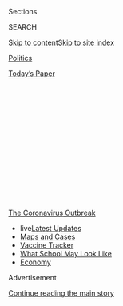 <div id="app">

<div>

<div>

<div>

<div class="NYTAppHideMasthead css-1q2w90k e1suatyy0">

<div class="section css-ui9rw0 e1suatyy2">

<div class="css-eph4ug er09x8g0">

<div class="css-6n7j50">

</div>

<span class="css-1dv1kvn">Sections</span>

<div class="css-10488qs">

<span class="css-1dv1kvn">SEARCH</span>

</div>

[Skip to content](#site-content)[Skip to site
index](#site-index)

</div>

<div id="masthead-section-label" class="css-1wr3we4 eaxe0e00">

[Politics](https://www.nytimes.com/section/politics)

</div>

<div class="css-10698na e1huz5gh0">

</div>

</div>

<div id="masthead-bar-one" class="section hasLinks css-15hmgas e1csuq9d3">

<div class="css-uqyvli e1csuq9d0">

</div>

<div class="css-1uqjmks e1csuq9d1">

</div>

<div class="css-9e9ivx">

[](https://myaccount.nytimes.com/auth/login?response_type=cookie&client_id=vi)

</div>

<div class="css-1bvtpon e1csuq9d2">

[Today’s
Paper](https://www.nytimes.com/section/todayspaper)

</div>

</div>

</div>

</div>

<div data-aria-hidden="false">

<div id="site-content" data-role="main">

<div>

<div class="css-1aor85t" style="opacity:0.000000001;z-index:-1;visibility:hidden">

<div class="css-1hqnpie">

<div class="css-epjblv">

<span class="css-17xtcya">[Politics](/section/politics)</span><span class="css-x15j1o">|</span><span class="css-fwqvlz">‘I
Just Don’t Get It’: Republicans Balk at Funding F.B.I. Building in Virus
Bill</span>

</div>

<div class="css-k008qs">

<div class="css-1iwv8en">

<span class="css-18z7m18"></span>

<div>

</div>

</div>

<span class="css-1n6z4y">https://nyti.ms/2P6atdm</span>

<div class="css-1705lsu">

<div class="css-4xjgmj">

<div class="css-4skfbu" data-role="toolbar" data-aria-label="Social Media Share buttons, Save button, and Comments Panel with current comment count" data-testid="share-tools">

  - 
  - 
  - 
  - 
    
    <div class="css-6n7j50">
    
    </div>

  - 

</div>

</div>

</div>

</div>

</div>

</div>

<div id="NYT_TOP_BANNER_REGION" class="css-13pd83m">

<div>

<div id="styln-prism-menu-1592847958612" class="section interactive-content interactive-size-medium css-1edisqu">

<div class="css-17ih8de interactive-body">

<div id="scroll-container" class="css-1gj85ro">

[<span class="styln-title-wrap"><span class="css-1pje3qr">The
Coronavirus</span><span class="css-1pje3qr">
Outbreak</span></span>](https://www.nytimes.com/news-event/coronavirus?action=click&pgtype=Article&state=default&region=TOP_BANNER&context=storylines_menu)

  - <span class="css-kqxiym" data-emphasize="true">live</span>[Latest
    Updates](https://www.nytimes.com/2020/08/01/world/coronavirus-covid-19.html?action=click&pgtype=Article&state=default&region=TOP_BANNER&context=storylines_menu)
  - [Maps and
    Cases](https://www.nytimes.com/interactive/2020/us/coronavirus-us-cases.html?action=click&pgtype=Article&state=default&region=TOP_BANNER&context=storylines_menu)
  - [Vaccine
    Tracker](https://www.nytimes.com/interactive/2020/science/coronavirus-vaccine-tracker.html?action=click&pgtype=Article&state=default&region=TOP_BANNER&context=storylines_menu)
  - [What School May Look
    Like](https://www.nytimes.com/interactive/2020/07/29/us/schools-reopening-coronavirus.html?action=click&pgtype=Article&state=default&region=TOP_BANNER&context=storylines_menu)
  - [Economy](https://www.nytimes.com/live/2020/07/31/business/stock-market-today-coronavirus?action=click&pgtype=Article&state=default&region=TOP_BANNER&context=storylines_menu)

</div>

</div>

</div>

</div>

</div>

<div id="top-wrapper" class="css-1sy8kpn">

<div id="top-slug" class="css-l9onyx">

Advertisement

</div>

[Continue reading the main
story](#after-top)

<div class="ad top-wrapper" style="text-align:center;height:100%;display:block;min-height:250px">

<div id="top" class="place-ad" data-position="top" data-size-key="top">

</div>

</div>

<div id="after-top">

</div>

</div>

<div>

<div id="sponsor-wrapper" class="css-1hyfx7x">

<div id="sponsor-slug" class="css-19vbshk">

Supported by

</div>

[Continue reading the main
story](#after-sponsor)

<div id="sponsor" class="ad sponsor-wrapper" style="text-align:center;height:100%;display:block">

</div>

<div id="after-sponsor">

</div>

</div>

<div class="css-186x18t">

</div>

<div class="css-ls6wgr ehdk2mb0">

# ‘I Just Don’t Get It’: Republicans Balk at Funding F.B.I. Building in Virus Bill

</div>

Another chapter in President Trump’s quest to shape the future of the J.
Edgar Hoover Building seemed over as Republicans distanced themselves
from the administration’s $1.75 billion demand.

<div class="css-79elbk" data-testid="photoviewer-wrapper">

<div class="css-z3e15g" data-testid="photoviewer-wrapper-hidden">

</div>

<div class="css-1a48zt4 ehw59r15" data-testid="photoviewer-children">

![<span class="css-16f3y1r e13ogyst0" data-aria-hidden="true">The J.
Edgar Hoover building, which houses the F.B.I.’s headquarters, is
located a block away from the Trump International Hotel in
Washington.</span><span class="css-cnj6d5 e1z0qqy90" itemprop="copyrightHolder"><span class="css-1ly73wi e1tej78p0">Credit...</span><span><span>Erin
Schaff/The New York
Times</span></span></span>](https://static01.nyt.com/images/2020/07/28/us/politics/28dc-fbibuilding/merlin_170583513_c37ef2fb-df6d-4722-a4e1-fef9da1ffe8f-articleLarge.jpg?quality=75&auto=webp&disable=upscale)

</div>

</div>

<div class="css-18e8msd">

<div class="css-pdw9fk epjyd6m0">

<div class="css-1txwxcy ey68jwv0" data-aria-hidden="true">

[![Katie
Rogers](https://static01.nyt.com/images/2018/06/12/multimedia/author-katie-rogers/author-katie-rogers-thumbLarge-v2.png
"Katie Rogers")](https://www.nytimes.com/by/katie-rogers)[![Emily
Cochrane](https://static01.nyt.com/images/2018/11/28/multimedia/author-emily-cochrane/author-emily-cochrane-thumbLarge-v3.png
"Emily Cochrane")](https://www.nytimes.com/by/emily-cochrane)

</div>

<div class="css-1baulvz">

By [<span class="css-1baulvz" itemprop="name">Katie
Rogers</span>](https://www.nytimes.com/by/katie-rogers) and
[<span class="css-1baulvz last-byline" itemprop="name">Emily
Cochrane</span>](https://www.nytimes.com/by/emily-cochrane)

</div>

</div>

  - 
    
    <div class="css-ld3wwf e16638kd2">
    
    July 28,
    2020
    
    </div>

  - 
    
    <div class="css-4xjgmj">
    
    <div class="css-d8bdto" data-role="toolbar" data-aria-label="Social Media Share buttons, Save button, and Comments Panel with current comment count" data-testid="share-tools">
    
      - 
      - 
      - 
      - 
        
        <div class="css-6n7j50">
        
        </div>
    
      - 
    
    </div>
    
    </div>

</div>

</div>

<div class="section meteredContent css-1r7ky0e" name="articleBody" itemprop="articleBody">

<div class="css-1fanzo5 StoryBodyCompanionColumn">

<div class="css-53u6y8">

WASHINGTON — Mitch McConnell of Kentucky, the Senate majority leader,
[looked
startled](https://twitter.com/NBCNews/status/1288150687109599232?s=20)
on Monday when first asked why Republicans had agreed to a White House
demand that $1.75 billion for a new F.B.I. building be tucked into their
emergency coronavirus relief bill.

Senator Richard C. Shelby of Alabama, the chairman of the Appropriations
Committee, framed the item as a Trump administration priority, not a
Republican one. Other Republicans were more blunt.

“I don’t know — that makes no sense to me” said Senator Lindsey Graham
of South Carolina, a close ally of President Trump’s. “I’d be fine, OK,
with stripping it out.”

By Tuesday afternoon, another chapter in Mr. Trump’s [long, strange and,
to his critics, ethically
questionable](https://www.nytimes.com/2018/11/02/us/politics/fbi-building-costs.html)
odyssey to personally shape the future of the J. Edgar Hoover Building
seemed headed to a close as Republicans distanced themselves from key
elements of their own coronavirus relief bill.

</div>

</div>

<div class="css-1fanzo5 StoryBodyCompanionColumn">

<div class="css-53u6y8">

Senate leaders went so far as to say they hoped the administration’s bid
to fund the construction of a new F.B.I. building would ultimately be
discarded from a final agreement, with Mr. McConnell backing away from
the idea, calling that provision, along with some others proposed by
Democrats, “non-germane.”

It was the latest evidence of the disarray around attempts by
Republicans to come to a common position as they enter talks with
Democrats on another round of federal aid to deal with the economic
devastation of the pandemic.

And it highlighted how the White House and Republicans have injected
unrelated priorities dear to Mr. Trump into a negotiation that was
already going to be complicated and intense. Republicans are also
pressing to use the package to provide more than $1 billion for the
Pentagon to restore projects that Mr. Trump defunded to help pay for his
wall along the southern border.

Mark Meadows, the White House chief of staff, and Treasury Secretary
Steven Mnuchin continued negotiations with Democrats led by Speaker
Nancy Pelosi on Tuesday, seeking agreement on a package that can pass
both the Republican-controlled Senate and the Democratic-controlled
House and win Mr. Trump’s signature. One key component of the earlier
relief package, expanded unemployment benefits, is scheduled to expire
at the end of the week, adding to the urgency of the talks.

With so much at stake, Mr. Trump’s own party seemed to draw a line at
the proposal for the F.B.I. building. Mr. Shelby questioned whether it
was an urgent priority at a time when Americans are struggling to
weather a deadly pandemic and a recession.

</div>

</div>

<div class="css-1fanzo5 StoryBodyCompanionColumn">

<div class="css-53u6y8">

“It’s needed,” Mr. Shelby said. “The question is, is it needed now?”

In recent days, Mr. Meadows had pushed the plan to replace the building,
which is crumbling, out of date — and long the subject an unusual
fixation for Mr. Trump, a former real estate
developer.

<div id="NYT_MAIN_CONTENT_1_REGION" class="css-9tf9ac">

<div>

<div id="styln-covid-updates-world" class="section interactive-content interactive-size-medium css-1ftcdic">

<div class="css-17ih8de interactive-body">

<div id="styln-briefing-block" data-asset-id="QXJ0aWNsZTpueXQ6Ly9hcnRpY2xlLzhiMjRmNTQ0LWVhMmUtNTlmNC1hMDZiLTM0YWI3YTlmN2E4YQ==">

<div class="briefing-block-header-section">

# [Latest Updates: Global Coronavirus Outbreak](https://www.nytimes.com/2020/08/01/world/coronavirus-covid-19.html?action=click&pgtype=Article&state=default&region=MAIN_CONTENT_1&context=storylines_live_updates)

<div class="briefing-block-ts">

Updated 2020-08-02T10:04:29.623Z

</div>

</div>

  - [The U.S. reels as July cases more than double the total of any
    other
    month.](https://www.nytimes.com/2020/08/01/world/coronavirus-covid-19.html?action=click&pgtype=Article&state=default&region=MAIN_CONTENT_1&context=storylines_live_updates#link-34047410)
  - [Top U.S. officials work to break an impasse over the federal
    jobless
    benefit.](https://www.nytimes.com/2020/08/01/world/coronavirus-covid-19.html?action=click&pgtype=Article&state=default&region=MAIN_CONTENT_1&context=storylines_live_updates#link-780ec966)
  - [Its outbreak untamed, Melbourne goes into even greater
    lockdown.](https://www.nytimes.com/2020/08/01/world/coronavirus-covid-19.html?action=click&pgtype=Article&state=default&region=MAIN_CONTENT_1&context=storylines_live_updates#link-2bc8948)

<div class="briefing-block-footer">

<div class="briefing-block-footer-meta">

[See more
updates](https://www.nytimes.com/2020/08/01/world/coronavirus-covid-19.html?action=click&pgtype=Article&state=default&region=MAIN_CONTENT_1&context=storylines_live_updates)

</div>

<div class="briefing-block-briefinglinks">

<span>More live coverage:</span>
[Markets](https://www.nytimes.com/live/2020/07/31/business/stock-market-today-coronavirus?action=click&pgtype=Article&state=default&region=MAIN_CONTENT_1&context=storylines_live_updates)

</div>

</div>

</div>

</div>

</div>

</div>

</div>

As far back as 2013, two years before launching his candidacy, Mr. Trump
expressed his interest in the property, located on Pennsylvania Avenue a
block from the location of what would become the Trump International
Hotel. At that time, the F.B.I. building was the subject of a
long-debated plan that would allow the demolition of the existing
structure and clear the way for commercial development of that location,
allowing the chosen developer to construct an F.B.I. facility in the
Washington suburbs.

An executive at his company later expressed concern that the
redevelopment project could create competition for Mr. Trump’s hotel.
After Mr. Trump took office, his administration blocked a plan to move
the building to a suburban campus, then unveiled another that would keep
the building where it is, raising questions about whether he was seeking
to protect his hotel from the possibility of a rival being built on the
site.

His actions triggered an ongoing [inquiry by the Justice Department’s
inspector
general](https://www.nytimes.com/2019/07/03/us/politics/fbi-headquarters-inspector-general-investigation.html)
and brought scrutiny by Democrats on Capitol Hill.

When asked last week why the provision was holding up negotiations among
Republicans, Mr. Trump told reporters that he wanted to keep the
building close to the Justice Department across the street.

“You can renovate the existing building, but it’s not a good building,”
Mr. Trump said. “Or you could take it down and build a great building
for the F.B.I. for 100 years and have it be incredible.”

A senior administration official familiar with the White House’s
negotiation strategy said on Tuesday that Mr. Meadows and Mr. Mnuchin
were treating the building provision as a potential bargaining chip to
use later in negotiations with Democrats. Senate Republicans want to
hold the package to around $1 trillion, while the Democrats are pushing
a $3 trillion bill that would extend the $600 weekly enhanced jobless
payments through the end of the year, send $1 trillion to struggling
state and local governments, and provide $3.6 billion for election
assistance.

</div>

</div>

<div class="css-1fanzo5 StoryBodyCompanionColumn">

<div class="css-53u6y8">

It is unclear how much leverage such a universally unpopular proposal
would have provided Republicans, who are seeking to counter the
Democratic plan by slashing the extra unemployment payments and have
omitted funding for state and local governments as well as money to help
states carry out the general election amid the pandemic. Both proposals
would send another round of $1,200 direct payments to many Americans.

An official familiar with the negotiations said that Republican
senators, mindful that it had already taken days to reach consensus
among themselves on an opening bid, ultimately stopped resisting the
administration’s insistence on including the F.B.I. provision in order
to move on to what are expected to be much more fraught negotiations
with Democrats, who have been publicly united behind their proposal
since May.

A chorus of Republican lawmakers said they were bemused by the demand
for the F.B.I. building, particularly given the amount of energy that
they had spent hammering Democrats for including items they deemed
unrelated to the coronavirus in their opening offer.

“I just don’t get it — how is it tied to coronavirus?” said Senator Rick
Scott, Republican of Florida. “I never understood why you’re giving
money to the Kennedy Center or National Endowment for the Arts. During a
pandemic, let’s focus on solving the problem.”

Senator Mike Braun, Republican of Indiana, was also left bewildered.

“Even if the White House wanted it, I’d be against it because that’s
certainly not necessary,” Mr. Braun told
reporters.

<div id="NYT_MAIN_CONTENT_3_REGION" class="css-9tf9ac">

<div>

<div id="styln-prism-freeform-1594220623585" class="section interactive-content interactive-size-medium css-1ftcdic">

<div class="css-17ih8de interactive-body">

<div id="prism-freeform-block-62021" class="css-19mumt8" data-role="complementary" data-storyline="The Coronavirus Outbreak" data-truncated="true" tabindex="0">

<div class="css-a8d9oz">

<div class="css-eb027h">

[](https://www.nytimes.com/news-event/coronavirus?action=click&pgtype=Article&state=default&region=MAIN_CONTENT_3&context=storylines_faq)

### The Coronavirus Outbreak ›

#### Frequently Asked Questions

Updated July 27, 2020

  - #### Should I refinance my mortgage?
    
      - [It could be a good
        idea,](https://www.nytimes.com/article/coronavirus-money-unemployment.html?action=click&pgtype=Article&state=default&region=MAIN_CONTENT_3&context=storylines_faq)
        because mortgage rates have [never been
        lower.](https://www.nytimes.com/2020/07/16/business/mortgage-rates-below-3-percent.html?action=click&pgtype=Article&state=default&region=MAIN_CONTENT_3&context=storylines_faq)
        Refinancing requests have pushed mortgage applications to some
        of the highest levels since 2008, so be prepared to get in line.
        But defaults are also up, so if you’re thinking about buying a
        home, be aware that some lenders have tightened their standards.

  - #### What is school going to look like in September?
    
      - It is unlikely that many schools will return to a normal
        schedule this fall, requiring the grind of [online
        learning](https://www.nytimes.com/2020/06/05/us/coronavirus-education-lost-learning.html?action=click&pgtype=Article&state=default&region=MAIN_CONTENT_3&context=storylines_faq),
        [makeshift child
        care](https://www.nytimes.com/2020/05/29/us/coronavirus-child-care-centers.html?action=click&pgtype=Article&state=default&region=MAIN_CONTENT_3&context=storylines_faq)
        and [stunted
        workdays](https://www.nytimes.com/2020/06/03/business/economy/coronavirus-working-women.html?action=click&pgtype=Article&state=default&region=MAIN_CONTENT_3&context=storylines_faq)
        to continue. California’s two largest public school districts —
        Los Angeles and San Diego — said on July 13, that [instruction
        will be remote-only in the
        fall](https://www.nytimes.com/2020/07/13/us/lausd-san-diego-school-reopening.html?action=click&pgtype=Article&state=default&region=MAIN_CONTENT_3&context=storylines_faq),
        citing concerns that surging coronavirus infections in their
        areas pose too dire a risk for students and teachers. Together,
        the two districts enroll some 825,000 students. They are the
        largest in the country so far to abandon plans for even a
        partial physical return to classrooms when they reopen in
        August. For other districts, the solution won’t be an
        all-or-nothing approach. [Many
        systems](https://bioethics.jhu.edu/research-and-outreach/projects/eschool-initiative/school-policy-tracker/),
        including the nation’s largest, New York City, are devising
        [hybrid
        plans](https://www.nytimes.com/2020/06/26/us/coronavirus-schools-reopen-fall.html?action=click&pgtype=Article&state=default&region=MAIN_CONTENT_3&context=storylines_faq)
        that involve spending some days in classrooms and other days
        online. There’s no national policy on this yet, so check with
        your municipal school system regularly to see what is happening
        in your community.

  - #### Is the coronavirus airborne?
    
      - The coronavirus [can stay aloft for hours in tiny droplets in
        stagnant
        air](https://www.nytimes.com/2020/07/04/health/239-experts-with-one-big-claim-the-coronavirus-is-airborne.html?action=click&pgtype=Article&state=default&region=MAIN_CONTENT_3&context=storylines_faq),
        infecting people as they inhale, mounting scientific evidence
        suggests. This risk is highest in crowded indoor spaces with
        poor ventilation, and may help explain super-spreading events
        reported in meatpacking plants, churches and restaurants. [It’s
        unclear how often the virus is
        spread](https://www.nytimes.com/2020/07/06/health/coronavirus-airborne-aerosols.html?action=click&pgtype=Article&state=default&region=MAIN_CONTENT_3&context=storylines_faq)
        via these tiny droplets, or aerosols, compared with larger
        droplets that are expelled when a sick person coughs or sneezes,
        or transmitted through contact with contaminated surfaces, said
        Linsey Marr, an aerosol expert at Virginia Tech. Aerosols are
        released even when a person without symptoms exhales, talks or
        sings, according to Dr. Marr and more than 200 other experts,
        who [have outlined the evidence in an open letter to the World
        Health
        Organization](https://academic.oup.com/cid/article/doi/10.1093/cid/ciaa939/5867798).

  - #### What are the symptoms of coronavirus?
    
      - Common symptoms [include fever, a dry cough, fatigue and
        difficulty breathing or shortness of
        breath.](https://www.nytimes.com/article/symptoms-coronavirus.html?action=click&pgtype=Article&state=default&region=MAIN_CONTENT_3&context=storylines_faq)
        Some of these symptoms overlap with those of the flu, making
        detection difficult, but runny noses and stuffy sinuses are less
        common. [The C.D.C. has
        also](https://www.nytimes.com/2020/04/27/health/coronavirus-symptoms-cdc.html?action=click&pgtype=Article&state=default&region=MAIN_CONTENT_3&context=storylines_faq)
        added chills, muscle pain, sore throat, headache and a new loss
        of the sense of taste or smell as symptoms to look out for. Most
        people fall ill five to seven days after exposure, but symptoms
        may appear in as few as two days or as many as 14 days.

  - #### Does asymptomatic transmission of Covid-19 happen?
    
      - So far, the evidence seems to show it does. A widely cited
        [paper](https://www.nature.com/articles/s41591-020-0869-5)
        published in April suggests that people are most infectious
        about two days before the onset of coronavirus symptoms and
        estimated that 44 percent of new infections were a result of
        transmission from people who were not yet showing symptoms.
        Recently, a top expert at the World Health Organization stated
        that transmission of the coronavirus by people who did not have
        symptoms was “very rare,” [but she later walked back that
        statement.](https://www.nytimes.com/2020/06/09/world/coronavirus-updates.html?action=click&pgtype=Article&state=default&region=MAIN_CONTENT_3&context=storylines_faq#link-1f302e21)

<div id="styln-survey-component-62021" class="styln-survey-component" data-surveyname="faq" data-surveystoryline="coronavirus">

</div>

</div>

<div class="css-6mllg9">

</div>

<div class="css-pmm6ed">

<span class="css-5gimkt"></span>

</div>

</div>

</div>

</div>

</div>

</div>

</div>

For some Republicans, it was just another aspect of a proposal they
regarded as deeply flawed.

“I’m not inclined to support it now — it’s a mess,” said Senator Josh
Hawley, Republican of Missouri, said of his party’s plan. “I can’t
figure out what this bill is about. I don’t know what we’re trying to
accomplish with it.”

Mr. Mnuchin’s negotiation skills [have drawn
skepticism](https://www.nytimes.com/2020/04/17/us/politics/coronavirus-mnuchin-republicans.html)
from some Republicans, who have fretted privately that he has been too
open to making concessions to Democrats in earlier rounds of pandemic
aid talks. Asked on Tuesday if the money should remain in the
legislation, Mr. Mnuchin told reporters, “We’ll look at everything in
the bill.”

</div>

</div>

<div class="css-1fanzo5 StoryBodyCompanionColumn">

<div class="css-53u6y8">

Mr. Meadows, the former congressman from North Carolina and co-founder
of the ultraconservative Freedom Caucus, is known for just the opposite:
He spent his years in the House opposing large spending deals of the
kind now under discussion, and urging ideological confrontation. In late
2018, he encouraged Mr. Trump to refuse to sign any government spending
bill that didn’t fund the border wall, stoking a stalemate that led to
the most prolonged government shutdown in American history.

“There are a number of things in the last bill that had nothing to do
with the coronavirus,” Mr. Meadows told reporters on Tuesday. “I think
everybody acknowledges that it’s a funding mechanism. And I don’t see it
standing in the way of us getting a deal.”

After meeting with Senator Chuck Schumer of New York, the minority
leader, Mr. Meadows and Mr. Mnuchin for a second consecutive day on
Tuesday afternoon, Ms. Pelosi said they were “airing our differences.
There’s discovery of where there might be opportunity or not.”

The White House has again declined to say exactly why the F.B.I.
building is a priority in the middle of coronavirus relief negotiations.

“As President Trump has said, the F.B.I. desperately needs a new
building and this measure provides critical funding for this project
that would keep the building responsibly near the Department of
Justice,” Judd Deere, a White House spokesman, said in a statement.

But Democrats have long charged that Mr. Trump intervened to make sure
the site was not redeveloped with a project that would compete with his
company’s luxury hotel across the street.

“It’s outrageous,” said Senator Ben Cardin, Democrat of Maryland. “This
has not been a partisan issue. This is a personal issue for the
president.”

</div>

</div>

<div class="css-1fanzo5 StoryBodyCompanionColumn">

<div class="css-53u6y8">

Among the very few people in Washington with nothing public to say on
the matter on Tuesday were officials from the General Services
Administration, which handles real estate for the federal government.
And the F.B.I. shared a statement attributed to an unnamed official, who
said, “the need for a new F.B.I. headquarters facility has not abated.”

</div>

</div>

<div>

</div>

<div class="css-1fanzo5 StoryBodyCompanionColumn">

<div class="css-53u6y8">

</div>

</div>

</div>

<div>

</div>

<div>

</div>

<div>

</div>

<div>

<div id="bottom-wrapper" class="css-1ede5it">

<div id="bottom-slug" class="css-l9onyx">

Advertisement

</div>

[Continue reading the main
story](#after-bottom)

<div id="bottom" class="ad bottom-wrapper" style="text-align:center;height:100%;display:block;min-height:90px">

</div>

<div id="after-bottom">

</div>

</div>

</div>

</div>

</div>

## Site Index

<div>

</div>

## Site Information Navigation

  - [© <span>2020</span> <span>The New York Times
    Company</span>](https://help.nytimes.com/hc/en-us/articles/115014792127-Copyright-notice)

<!-- end list -->

  - [NYTCo](https://www.nytco.com/)
  - [Contact
    Us](https://help.nytimes.com/hc/en-us/articles/115015385887-Contact-Us)
  - [Work with us](https://www.nytco.com/careers/)
  - [Advertise](https://nytmediakit.com/)
  - [T Brand Studio](http://www.tbrandstudio.com/)
  - [Your Ad
    Choices](https://www.nytimes.com/privacy/cookie-policy#how-do-i-manage-trackers)
  - [Privacy](https://www.nytimes.com/privacy)
  - [Terms of
    Service](https://help.nytimes.com/hc/en-us/articles/115014893428-Terms-of-service)
  - [Terms of
    Sale](https://help.nytimes.com/hc/en-us/articles/115014893968-Terms-of-sale)
  - [Site
    Map](https://spiderbites.nytimes.com)
  - [Help](https://help.nytimes.com/hc/en-us)
  - [Subscriptions](https://www.nytimes.com/subscription?campaignId=37WXW)

</div>

</div>

</div>

</div>
